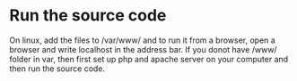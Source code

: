 Run the source code
======================

On linux, add the files to /var/www/ and to run it from a browser, open a browser and write localhost in the address bar.
If you donot have /www/ folder in var, then first set up php and apache server on your computer and then run the source
code.
